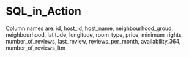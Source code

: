 # SQL_in_Action

Column names are:
id, host_id, host_name, neighbourhood_groud, neighbourhood, latitude, longitude, room_type, price, minimum_rights, number_of_reviews, last_review, reviews_per_month, availability_364, number_of_reviews_ltm
